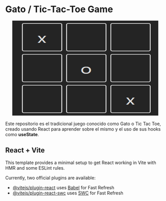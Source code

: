 # Gato / Tic-Tac-Toe Game

<p align="center"><img width="460" height="300" src="./public/game.png" alt="Gato Image"></p>

Este repositorio es el tradicional juego conocido como Gato o Tic Tac Toe, creado usando React para aprender sobre el mismo  y el uso de sus hooks como **useState**.

## React + Vite

This template provides a minimal setup to get React working in Vite with HMR and some ESLint rules.

Currently, two official plugins are available:

- [@vitejs/plugin-react](https://github.com/vitejs/vite-plugin-react/blob/main/packages/plugin-react/README.md) uses [Babel](https://babeljs.io/) for Fast Refresh
- [@vitejs/plugin-react-swc](https://github.com/vitejs/vite-plugin-react-swc) uses [SWC](https://swc.rs/) for Fast Refresh
